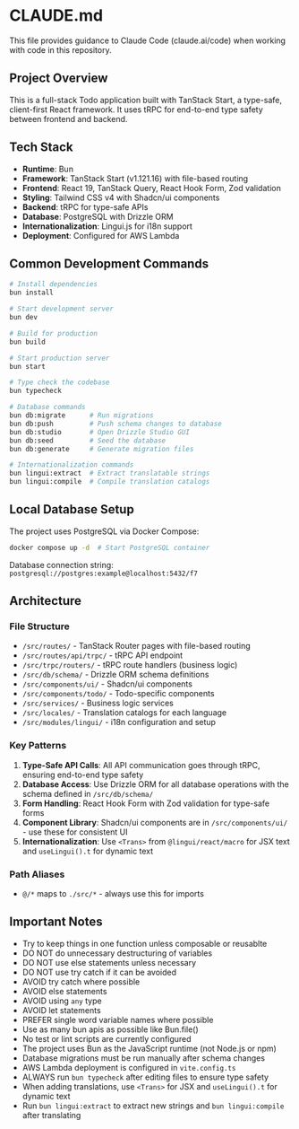 # CLAUDE.md

This file provides guidance to Claude Code (claude.ai/code) when working with code in this repository.

## Project Overview

This is a full-stack Todo application built with TanStack Start, a type-safe, client-first React framework. It uses tRPC for end-to-end type safety between frontend and backend.

## Tech Stack

- **Runtime**: Bun
- **Framework**: TanStack Start (v1.121.16) with file-based routing
- **Frontend**: React 19, TanStack Query, React Hook Form, Zod validation
- **Styling**: Tailwind CSS v4 with Shadcn/ui components
- **Backend**: tRPC for type-safe APIs
- **Database**: PostgreSQL with Drizzle ORM
- **Internationalization**: Lingui.js for i18n support
- **Deployment**: Configured for AWS Lambda

## Common Development Commands

```bash
# Install dependencies
bun install

# Start development server
bun dev

# Build for production
bun build

# Start production server
bun start

# Type check the codebase
bun typecheck

# Database commands
bun db:migrate      # Run migrations
bun db:push         # Push schema changes to database
bun db:studio       # Open Drizzle Studio GUI
bun db:seed         # Seed the database
bun db:generate     # Generate migration files

# Internationalization commands
bun lingui:extract  # Extract translatable strings
bun lingui:compile  # Compile translation catalogs
```

## Local Database Setup

The project uses PostgreSQL via Docker Compose:
```bash
docker compose up -d  # Start PostgreSQL container
```

Database connection string: `postgresql://postgres:example@localhost:5432/f7`

## Architecture

### File Structure
- `/src/routes/` - TanStack Router pages with file-based routing
- `/src/routes/api/trpc/` - tRPC API endpoint
- `/src/trpc/routers/` - tRPC route handlers (business logic)
- `/src/db/schema/` - Drizzle ORM schema definitions
- `/src/components/ui/` - Shadcn/ui components
- `/src/components/todo/` - Todo-specific components
- `/src/services/` - Business logic services
- `/src/locales/` - Translation catalogs for each language
- `/src/modules/lingui/` - i18n configuration and setup

### Key Patterns

1. **Type-Safe API Calls**: All API communication goes through tRPC, ensuring end-to-end type safety
2. **Database Access**: Use Drizzle ORM for all database operations with the schema defined in `/src/db/schema/`
3. **Form Handling**: React Hook Form with Zod validation for type-safe forms
4. **Component Library**: Shadcn/ui components are in `/src/components/ui/` - use these for consistent UI
5. **Internationalization**: Use `<Trans>` from `@lingui/react/macro` for JSX text and `useLingui().t` for dynamic text

### Path Aliases
- `@/*` maps to `./src/*` - always use this for imports

## Important Notes

- Try to keep things in one function unless composable or reusablte
- DO NOT do unnecessary destructuring of variables
- DO NOT use else statements unless necessary
- DO NOT use try catch if it can be avoided
- AVOID try catch where possible
- AVOID else statements
- AVOID using `any` type
- AVOID let statements
- PREFER single word variable names where possible
- Use as many bun apis as possible like Bun.file()
- No test or lint scripts are currently configured
- The project uses Bun as the JavaScript runtime (not Node.js or npm)
- Database migrations must be run manually after schema changes
- AWS Lambda deployment is configured in `vite.config.ts`
- ALWAYS run `bun typecheck` after editing files to ensure type safety
- When adding translations, use `<Trans>` for JSX and `useLingui().t` for dynamic text
- Run `bun lingui:extract` to extract new strings and `bun lingui:compile` after translating
